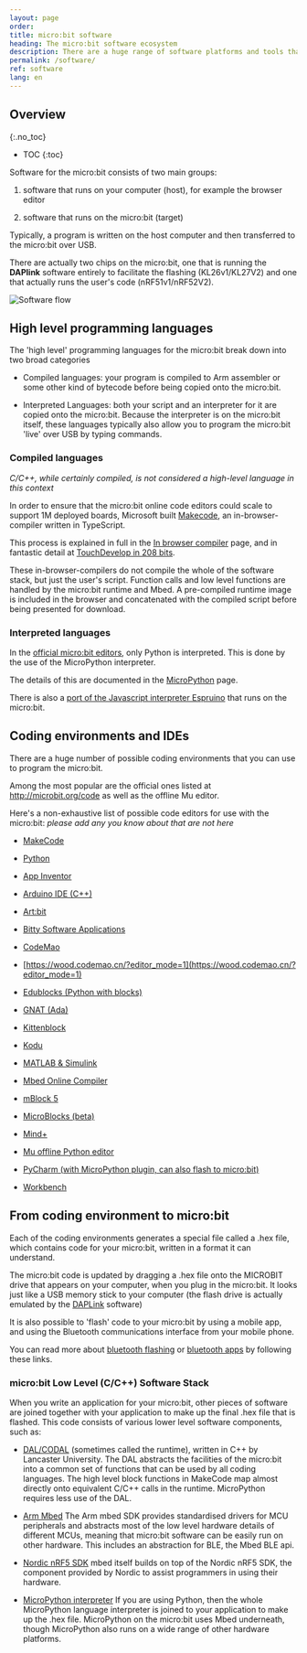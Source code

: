 ```yaml
---
layout: page
order:
title: micro:bit software
heading: The micro:bit software ecosystem
description: There are a huge range of software platforms and tools that make the micro:bit work as well as it does. This page outlines what they are and redirects you to more detailed explanations of the different projects.
permalink: /software/
ref: software
lang: en
---
```


## Overview
{:.no_toc}

* TOC
{:toc}

Software for the micro:bit consists of two main groups:
1. software that runs on your computer (host), for example the browser editor

2. software that runs on the micro:bit (target)

Typically, a program is written on the host computer and then transferred to the micro:bit over USB.

There are actually two chips on the micro:bit, one that is running the **DAPlink** software entirely to facilitate the flashing (KL26<span class="v1">v1</span>/KL27<span class="v2">V2</span>) and one that actually runs the user's code (nRF51<span class="v1">v1</span>/nRF52<span class="v2">V2</span>).

![Software flow](/docs/software/assets/software-program.svg)


## High level programming languages

The 'high level' programming languages for the micro:bit break down into two broad categories

- Compiled languages: your program is compiled to Arm assembler or some other kind of bytecode before being copied onto the micro:bit.

- Interpreted Languages: both your script and an interpreter for it are copied onto the micro:bit. Because the interpreter is on the micro:bit itself, these languages typically also allow you to program the micro:bit 'live' over USB by typing commands.

### Compiled languages

*C/C++, while certainly compiled, is not considered a high-level language in this context*

In order to ensure that the micro:bit online code editors could scale to support 1M deployed boards, Microsoft built [Makecode](https://makecode.microbit.org), an in-browser-compiler written in TypeScript.

This process is explained in full in the [In browser compiler](/software/in_browser_compiler) page, and in fantastic detail at [TouchDevelop in 208 bits](https://www.touchdevelop.com/docs/touch-develop-in-208-bits).

These in-browser-compilers do not compile the whole of the software stack, but just the user's script. Function calls and low level functions are handled by the micro:bit runtime and Mbed. A pre-compiled runtime image is included in the browser and concatenated with the compiled script before being presented for download.

### Interpreted languages

In the [official micro:bit editors](https://microbit.org/code), only Python is interpreted. This is done by the use of the MicroPython interpreter.

The details of this are documented in the [MicroPython](/software/micropython) page.

There is also a [port of the Javascript interpreter Espruino](http://www.espruino.com/MicroBit) that runs on the micro:bit.

## Coding environments and IDEs

There are a huge number of possible coding environments that you can use to program the micro:bit.

Among the most popular are the official ones listed at http://microbit.org/code as well as the offline Mu editor.

Here's a non-exhaustive list of possible code editors for use with the micro:bit: *please add any you know about that are not here*

- [MakeCode](https://makecode.microbit.org)

- [Python](https://python.microbit.org)

- [App Inventor](http://iot.appinventor.mit.edu/#/microbit/microbitintro)

- [Arduino IDE (C++)](https://learn.adafruit.com/use-micro-bit-with-arduino/overview)

- [Art:bit](https://kidscodejeunesse.org/artbit)

- [Bitty Software Applications](https://bittysoftware.blogspot.com/p/applications.html)

- [CodeMao](https://ide.codemao.cn/)

- [https://wood.codemao.cn/?editor_mode=1](https://wood.codemao.cn/?editor_mode=1)

- [Edublocks (Python with blocks)](https://app.edublocks.org/#MicroBit)

- [GNAT (Ada)](https://github.com/AdaCore/Ada_Drivers_Library/tree/master/examples/MicroBit)

- [Kittenblock](https://www.kittenbot.cc/pages/software)

- [Kodu](https://www.kodugamelab.com/resources/bbc-microbit/)

- [MATLAB & Simulink](https://uk.mathworks.com/academia/highschool/courseware/microbit.html)

- [Mbed Online Compiler](http://developer.mbed.org/platforms/Microbit)

- [mBlock 5](https://www.makeblock.com/software/mblock5)

- [MicroBlocks (beta)](http://microblocks.fun/)

- [Mind+](http://mindplus.cc/)

- [Mu offline Python editor](http://codewith.mu/)

- [PyCharm (with MicroPython plugin, can also flash to micro:bit)](https://plugins.jetbrains.com/plugin/9777-micropython)

- [Workbench](https://edu.workbencheducation.com/partners/microbit)


## From coding environment to micro:bit

Each of the coding environments generates a special file called a .hex file, which contains code for your micro:bit, written in a format it can understand.

The micro:bit code is updated by dragging a .hex file onto the MICROBIT drive that appears on your computer, when you plug in the micro:bit. It looks just like a USB memory stick to your computer (the flash drive is actually emulated by the [DAPLink](/software/daplink-interface) software)

It is also possible to 'flash' code to your micro:bit by using a mobile app, and using the Bluetooth communications interface from your mobile phone.

You can read more about [bluetooth flashing](/bluetooth/profile) or [bluetooth apps](/bluetooth/apps-and-examples) by following these links.

### micro:bit Low Level (C/C++) Software Stack

When you write an application for your micro:bit, other pieces of software are joined together with your application to make up the final .hex file that is flashed. This code consists of various lower level software components, such as:

- [DAL/CODAL](./runtime/) (sometimes called the runtime), written in C++ by Lancaster University. The DAL abstracts the facilities of the micro:bit into a common set of functions that can be used by all coding languages. The high level block functions in MakeCode map almost directly onto equivalent C/C++ calls in the runtime. MicroPython requires less use of the DAL.

- [Arm Mbed](./runtime/) The Arm mbed SDK  provides standardised drivers for MCU peripherals and abstracts most of the low level hardware details of different MCUs, meaning that micro:bit software can be easily run on other hardware. This includes an abstraction for BLE, the Mbed BLE api.

- [Nordic nRF5 SDK](./runtime/#nordic-nrf5-sdk) mbed itself builds on top of the Nordic nRF5 SDK, the component provided by Nordic to assist programmers in using their hardware.

- [MicroPython interpreter](./micropython) If you are using Python, then the whole MicroPython language interpreter is joined to your application to make up the .hex file. MicroPython on the micro:bit uses Mbed underneath, though MicroPython also runs on a wide range of other hardware platforms.

